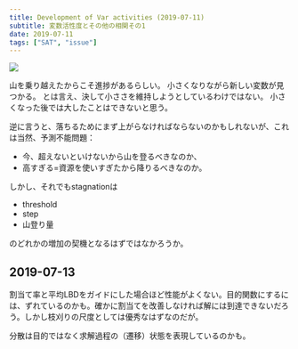 ```yaml
---
title: Development of Var activities (2019-07-11)
subtitle: 変数活性度とその他の相関その1
date: 2019-07-11
tags: ["SAT", "issue"]
---
```


![](/img/2019-07-11-vadist-fixedvars.png)

山を乗り越えたからこそ進捗があるらしい。
小さくなりながら新しい変数が見つかる。
とは言え、決して小ささを維持しようとしているわけではない。
小さくなった後では大したことはできないと思う。

逆に言うと、落ちるためにまず上がらなければならないのかもしれないが、これは当然、予測不能問題：

- 今、超えないといけないから山を登るべきなのか、
- 高すぎる=資源を使いすぎたから降りるべきなのか。

しかし、それでもstagnationは

- threshold
- step
- 山登り量

のどれかの増加の契機となるはずではなかろうか。

## 2019-07-13

割当て率と平均LBDをガイドにした場合ほど性能がよくない。目的関数にするには、ずれているのかも。確かに割当てを改善しなければ解には到達できないだろう。しかし枝刈りの尺度としては優秀なはずなのだが。

分散は目的ではなく求解過程の（遷移）状態を表現しているのかも。

